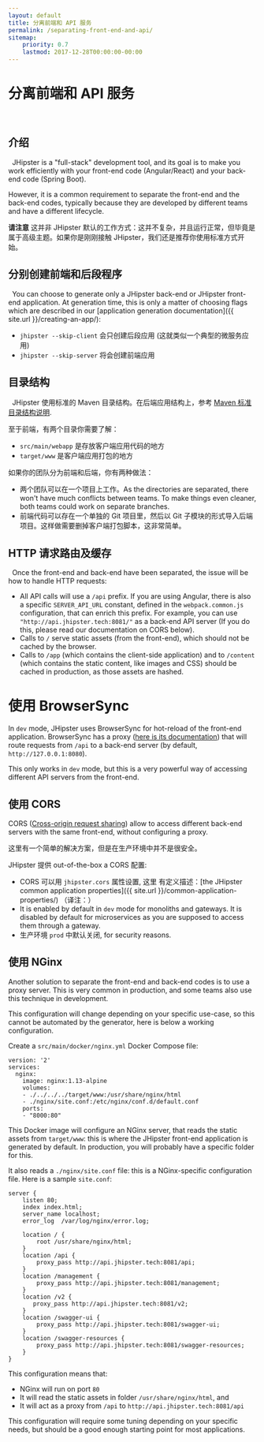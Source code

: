 ```yaml
---
layout: default
title: 分离前端和 API 服务
permalink: /separating-front-end-and-api/
sitemap:
    priority: 0.7
    lastmod: 2017-12-28T00:00:00-00:00
---
```


# <i class="fa fa-unlink"></i> 分离前端和 API 服务
 
## 介绍
 
JHipster is a "full-stack" development tool, and its goal is to make you work efficiently with your front-end code (Angular/React) and your back-end code (Spring Boot).

However, it is a common requirement to separate the front-end and the back-end codes, typically because they are developed by different teams and have a different lifecycle.

**请注意** 这并非 JHipster 默认的工作方式：这并不复杂，并且运行正常，但毕竟是属于高级主题。如果你是刚刚接触 JHipster，我们还是推荐你使用标准方式开始。

## 分别创建前端和后段程序
 
You can choose to generate only a JHipster back-end or JHipster front-end application. At generation time, this is only a matter of choosing flags which are described in our [application generation documentation]({{ site.url }}/creating-an-app/):

- `jhipster --skip-client` 会只创建后段应用 (这就类似一个典型的微服务应用)
- `jhipster --skip-server` 将会创建前端应用

## 目录结构
 
JHipster 使用标准的 Maven 目录结构。在后端应用结构上，参考 [Maven 标准目录结构说明](https://maven.apache.org/guides/introduction/introduction-to-the-standard-directory-layout.html).

至于前端，有两个目录你需要了解：

- `src/main/webapp` 是存放客户端应用代码的地方
- `target/www` 是客户端应用打包的地方

如果你的团队分为前端和后端，你有两种做法：

- 两个团队可以在一个项目上工作。As the directories are separated, there won't have much conflicts between teams. To make things even cleaner, both teams could work on separate branches.
- 前端代码可以存在一个单独的 Git 项目里，然后以 Git 子模块的形式导入后端项目。这样做需要删掉客户端打包脚本，这非常简单。

## HTTP 请求路由及缓存
 
Once the front-end and back-end have been separated, the issue will be how to handle HTTP requests:

- All API calls will use a `/api` prefix. If you are using Angular, there is also a specific `SERVER_API_URL` constant, defined in the `webpack.common.js` configuration, that can enrich this prefix. For example, you can use `"http://api.jhipster.tech:8081/"` as a back-end API server (If you do this, please read our documentation on CORS below).
- Calls to `/` serve static assets (from the front-end), which should not be cached by the browser.
- Calls to `/app` (which contains the client-side application) and to `/content` (which contains the static content, like images and CSS) should be cached in production, as those assets are hashed.

# 使用 BrowserSync

In `dev` mode, JHipster uses BrowserSync for hot-reload of the front-end application. BrowserSync has a proxy ([here is its documentation](https://www.browsersync.io/docs/options#option-proxy)) that will route requests from `/api` to a back-end server (by default, `http://127.0.0.1:8080`).

This only works in `dev` mode, but this is a very powerful way of accessing different API servers from the front-end.

## 使用 CORS

CORS ([Cross-origin request sharing](https://wikipedia.org/wiki/Cross-origin_resource_sharing)) allow to access different back-end servers with the same front-end, without configuring a proxy.

这里有一个简单的解决方案，但是在生产环境中并不是很安全。

JHipster 提供 out-of-the-box a CORS 配置:

- CORS 可以用 `jhipster.cors` 属性设置, 这里 有定义描述：[the JHipster common application properties]({{ site.url }}/common-application-properties/) （译注：）
- It is enabled by default in `dev` mode for monoliths and gateways. It is disabled by default for microservices as you are supposed to access them through a gateway.
- 生产环境 `prod` 中默认关闭, for security reasons.

## 使用 NGinx

Another solution to separate the front-end and back-end codes is to use a proxy server. This is very common in production, and some teams also use this technique in development.

This configuration will change depending on your specific use-case, so this cannot be automated by the generator, here is below a working configuration.

Create a `src/main/docker/nginx.yml` Docker Compose file:

    version: '2'
    services:
      nginx:
        image: nginx:1.13-alpine
        volumes:
        - ./../../../target/www:/usr/share/nginx/html
        - ./nginx/site.conf:/etc/nginx/conf.d/default.conf
        ports:
        - "8000:80"

This Docker image will configure an NGinx server, that reads the static assets from `target/www`: this is where the JHipster front-end application is generated by default. In production, you will probably have a specific folder for this.

It also reads a `./nginx/site.conf` file: this is a NGinx-specific configuration file. Here is a sample `site.conf`:

    server {
        listen 80;
        index index.html;
        server_name localhost;
        error_log  /var/log/nginx/error.log;

        location / {
            root /usr/share/nginx/html;
        }
        location /api {
            proxy_pass http://api.jhipster.tech:8081/api;
        }
        location /management {
            proxy_pass http://api.jhipster.tech:8081/management;
        }
        location /v2 {
           proxy_pass http://api.jhipster.tech:8081/v2;
        }
        location /swagger-ui {
            proxy_pass http://api.jhipster.tech:8081/swagger-ui;
        }
        location /swagger-resources {
            proxy_pass http://api.jhipster.tech:8081/swagger-resources;
        }
    }

This configuration means that:

- NGinx will run on port `80`
- It will read the static assets in folder `/usr/share/nginx/html`, and
- It will act as a proxy from `/api` to `http://api.jhipster.tech:8081/api`

This configuration will require some tuning depending on your specific needs, but should be a good enough starting point for most applications.
